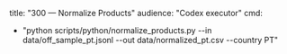 title: "300 — Normalize Products"
audience: "Codex executor"
cmd:
  - "python scripts/python/normalize_products.py --in data/off_sample_pt.jsonl --out data/normalized_pt.csv --country PT"
